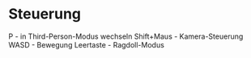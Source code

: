 Steuerung
=========
P			- in Third-Person-Modus wechseln
Shift+Maus	- Kamera-Steuerung
WASD		- Bewegung
Leertaste	- Ragdoll-Modus
